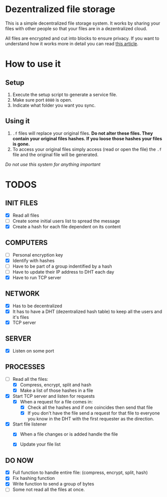 # Dezentralized file storage
This is a simple decentralized file storage system.
It works by sharing your files with other people so that your files are in a dezentralized cloud.

All files are encrypted and cut into blocks to ensure privacy.
If you want to understand how it works more in detail you can read [this article](https://ipfs.io/#how).

# How to use it
## Setup
1. Execute the setup script to generate a service file.
2. Make sure port `8080` is open.
3. Indicate what folder you want you sync.

## Using it
1. `.f` files will replace your original files. **Do not alter these files. They contain your original files hashes. If you loose those hashes your files is gone.**
2. To access your original files simply access (read or open the file) the `.f` file and the original file will be generated.

_Do not use this system for anything important_

# TODOS

INIT FILES
----
  - [x] Read all files
  - [ ] Create some initial users list to spread the message
  - [x] Create a hash for each file dependent on its content

COMPUTERS
----
  - [ ] Personal encryption key
  - [x] Identify with hashes
  - [ ] Have to be part of a group indentified by a hash
  - [ ] Have to update their IP address to DHT each day
  - [x] Have to run TCP server

NETWORK
----
  - [x] Has to be decentralized
  - [x] It has to have a DHT 
  (dezentralized hash table) to keep all the users and it's files
  - [x] TCP server

SERVER
----
  - [x] Listen on some port

PROCESSES
----
  - [ ] Read all the files:
    - [x] Compress, encrypt, split and hash
    - [x] Make a list of those hashes in a file
  - [x] Start TCP server and listen for requests
    - [x] When a request for a file comes in:
      - [x] Check all the hashes and if one coincides then send that file
      - [x] If you don't have the file send a request for 
        that file to everyone you know in the DHT 
        with the first requester as the direction.
  - [x] Start file listener
    - [x] When a file changes or is added handle the file
    - [x] Update your file list


DO NOW
----
  - [x] Full function to handle entire file: 
  (compress, encrypt, split, hash)
  - [x] Fix hashing function
  - [x] Write function to send a group of bytes
  - [ ] Some not read all the files at once.
